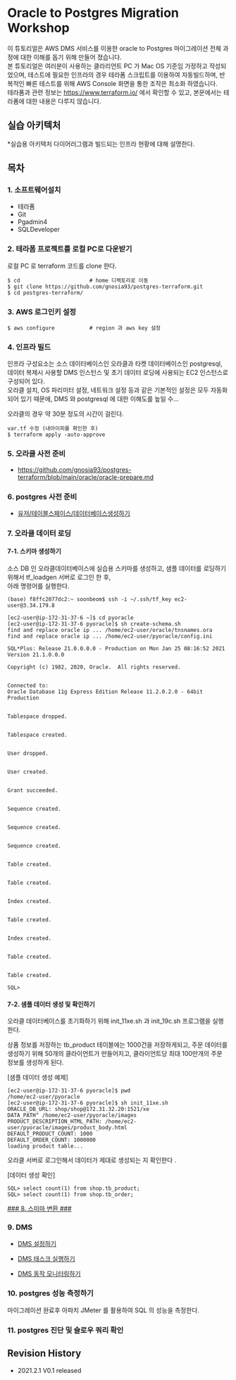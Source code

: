 # Oracle to Postgres Migration Workshop #

이 튜토리얼은 AWS DMS 서비스를 이용한 oracle to Postgres 마이그레이션 전체 과정에 대한 이해를 돕기 위해 만들어 졌습니다.   
본 튜토리얼은 여러분이 사용하는 클라리언트 PC 가 Mac OS 기준임 가정하고 작성되었으며, 테스트에 필요한 인프라의 경우 테라폼 스크립트를 이용하여 자동빌드하며,
반복적인 빠른 테스트를 위해 AWS Console 화면을 통한 조작은 최소화 하였습니다.  
테라폼과 관련 정보는 https://www.terraform.io/ 에서 확인할 수 있고, 본문에서는 테라폼에 대한 내용은 다루지 않습니다.  

## 실습 아키텍처 ##

*실습용 아키텍처 다이어러그램과 빌드되는 인프라 현황에 대해 설명한다. 



## 목차 ##

### 1. 소프트웨어설치 ###
  * 테라폼
  * Git
  * Pgadmin4
  * SQLDeveloper


### 2. 테라폼 프로젝트를 로컬 PC로 다운받기 ###

로컬 PC 로 terraform 코드를 clone 한다. 

```
$ cd                      # home 디렉토리로 이동
$ git clone https://github.com/gnosia93/postgres-terraform.git
$ cd postgres-terraform/
```

### 3. AWS 로그인키 설정 ####
```
$ aws configure           # region 과 aws key 설정
```

### 4. 인프라 빌드 ###

인프라 구성요소는 소스 데이터베이스인 오라클과 타켓 데이터베이스인 postgresql, 데이터 복제시 사용할 DMS 인스턴스 및 초기 데이터 로딩에 사용되는 EC2 인스턴스로 구성되어 있다.  
오라클 설치, OS 파리미터 설정, 네트워크 설정 등과 같은 기본적인 설정은 모두 자동화 되어 있기 때문에, DMS 와 postgresql 에 대한 이해도를 높일 수...

오라클의 경우 약 30분 정도의 시간이 걸린다. 

```
var.tf 수정 (내아이피를 확인한 후)
$ terraform apply -auto-approve
```

### 5. 오라클 사전 준비 ###

* https://github.com/gnosia93/postgres-terraform/blob/main/oracle/oracle-prepare.md


### 6. postgres 사전 준비 ###

* [유저/테이블스페이스/데이터베이스생성하기](https://github.com/gnosia93/postgres-terraform/blob/main/postgres/postgres-conf.md)


### 7. 오라클 데이터 로딩 ###

#### 7-1. 스키마 생성하기 ####

소스 DB 인 오라클데이터베이스에 실습용 스키마를 생성하고, 샘플 데이터를 로딩하기 위해서 tf_loadgen 서버로 로그인 한 후,  
아래 명령어를 실행한다. 

```
(base) f8ffc2077dc2:~ soonbeom$ ssh -i ~/.ssh/tf_key ec2-user@3.34.179.8

[ec2-user@ip-172-31-37-6 ~]$ cd pyoracle
[ec2-user@ip-172-31-37-6 pyoracle]$ sh create-schema.sh 
find and replace oracle ip ... /home/ec2-user/oracle/tnsnames.ora
find and replace oracle ip ... /home/ec2-user/pyoracle/config.ini

SQL*Plus: Release 21.0.0.0.0 - Production on Mon Jan 25 08:16:52 2021
Version 21.1.0.0.0

Copyright (c) 1982, 2020, Oracle.  All rights reserved.


Connected to:
Oracle Database 11g Express Edition Release 11.2.0.2.0 - 64bit Production


Tablespace dropped.


Tablespace created.


User dropped.


User created.


Grant succeeded.


Sequence created.


Sequence created.


Sequence created.


Table created.


Table created.


Index created.


Table created.


Index created.


Table created.


Table created.

SQL> 
```

#### 7-2. 샘플 데이터 생성 및 확인하기 ####

오라클 데이터베이스를 초기화하기 위해 init_11xe.sh 과 init_19c.sh 프로그램을 실행한다. 

상품 정보를 저장하는 tb_product 테이블에는 1000건을 저장하게되고, 주문 데이터를 생성하기 위해 50개의 클라이언트가 만들어지고, 클라이언트당 최대 100만개의 주문 정보를 생성하게 된다. 

[샘플 데이터 생성 예제]
```
[ec2-user@ip-172-31-37-6 pyoracle]$ pwd
/home/ec2-user/pyoracle
[ec2-user@ip-172-31-37-6 pyoracle]$ sh init_11xe.sh
ORACLE_DB_URL: shop/shop@172.31.32.20:1521/xe
DATA_PATH" /home/ec2-user/pyoracle/images
PRODUCT_DESCRIPTION_HTML_PATH: /home/ec2-user/pyoracle/images/product_body.html
DEFAULT_PRODUCT_COUNT: 1000
DEFAULT_ORDER_COUNT: 1000000
loading product table... 
```

오라클 서버로 로그인해서 데이터가 제대로 생성되는 지 확인한다 . 

[데이터 생성 확인]
```
SQL> select count(1) from shop.tb_product;
SQL> select count(1) from shop.tb_order;
```


[### 8. 스미마 변환 ###](https://github.com/gnosia93/postgres-terraform/blob/main/sct/readme.md)


### 9. DMS ###

* [DMS 설정하기](https://github.com/gnosia93/postgres-terraform/blob/main/dms/dms-settings.md)

* [DMS 태스크 실행하기](https://github.com/gnosia93/postgres-terraform/blob/main/dms/dms-task-start.md)

* [DMS 동작 모니터링하기](https://github.com/gnosia93/postgres-terraform/blob/main/dms/dms-monitoring.md)


### 10. postgres 성능 측정하기 ###

마이그레이션 완료후 아파치 JMeter 를 활용하여 SQL 의 성능을 측정한다.


### 11. postgres 진단 및 슬로우 쿼리 확인 ###





## Revision History 

- 2021.2.1 V0.1 released 







